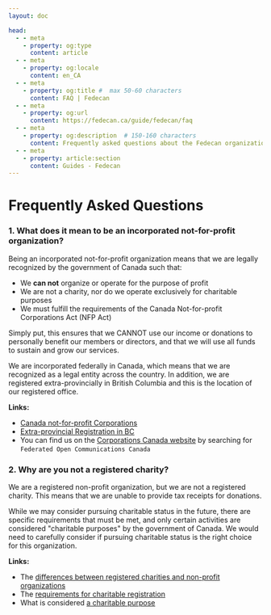 ```yaml
---
layout: doc

head:
  - - meta
    - property: og:type
      content: article
  - - meta
    - property: og:locale
      content: en_CA
  - - meta
    - property: og:title #  max 50-60 characters
      content: FAQ | Fedecan
  - - meta
    - property: og:url
      content: https://fedecan.ca/guide/fedecan/faq
  - - meta
    - property: og:description  # 150-160 characters
      content: Frequently asked questions about the Fedecan organization.
  - - meta
    - property: article:section
      content: Guides - Fedecan
---
```


# Frequently Asked Questions

### 1. **What does it mean to be an incorporated not-for-profit organization?**

Being an incorporated not-for-profit organization means that we are legally recognized by the government of Canada such that:

- We **can not** organize or operate for the purpose of profit
- We are not a charity, nor do we operate exclusively for charitable purposes
- We must fulfill the requirements of the Canada Not-for-profit Corporations Act (NFP Act)

Simply put, this ensures that we CANNOT use our income or donations to personally benefit our members or directors, and that we will use all funds to sustain and grow our services.

We are incorporated federally in Canada, which means that we are recognized as a legal entity across the country. In addition, we are registered extra-provincially in British Columbia and this is the location of our registered office.

**Links:**

- [Canada not-for-profit Corporations](https://ised-isde.canada.ca/site/corporations-canada/en/not-profit-corporations)
- [Extra-provincial Registration in BC](https://www2.gov.bc.ca/gov/content/employment-business/business/not-for-profit-organizations#extraprovincial-non-share)
- You can find us on the [Corporations Canada website](https://www.ic.gc.ca/app/scr/cc/CorporationsCanada/fdrlCrpSrch.html) by searching for `Federated Open Communications Canada`

### 2. **Why are you not a registered charity?**
<!-- If this title is changed, the link in docs/donate.md and docs/donate-private.md must be updated as well. -->

We are a registered non-profit organization, but we are not a registered charity. This means that we are unable to provide tax receipts for donations.

While we may consider pursuing charitable status in the future, there are specific requirements that must be met, and only certain activities are considered "charitable purposes" by the government of Canada. We would need to carefully consider if pursuing charitable status is the right choice for this organization.

**Links:**

- The [differences between registered charities and non-profit organizations](https://www.canada.ca/en/revenue-agency/services/charities-giving/giving-charity-information-donors/about-registered-charities/what-difference-between-a-registered-charity-a-non-profit-organization.html)
- The [requirements for charitable registration](https://www.canada.ca/en/revenue-agency/services/charities-giving/charities/policies-guidance/guidance-017-general-requirements-charitable-registration.html#charitable_purposes)
- What is considered [a charitable purpose](https://www.canada.ca/en/revenue-agency/services/charities-giving/charities/registering-charitable-qualified-donee-status/applying-charitable-registration/charitable-purposes.html)
